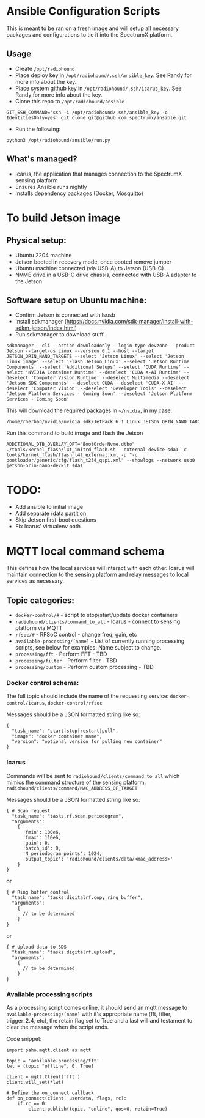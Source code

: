 # Ansible Configuration Scripts
This is meant to be ran on a fresh image and will setup all necessary packages and configurations to tie it into the SpectrumX platform.  

## Usage

- Create `/opt/radiohound`
- Place deploy key in `/opt/radiohound/.ssh/ansible_key`.  See Randy for more info about the key.
- Place system github key in `/opt/radiohound/.ssh/icarus_key`.  See Randy for more info about the key.
- Clone this repo to `/opt/radiohound/ansible`
```
GIT_SSH_COMMAND='ssh -i /opt/radiohound/.ssh/ansible_key -o IdentitiesOnly=yes' git clone git@github.com:spectrumx/ansible.git
```
- Run the following:
```
python3 /opt/radiohound/ansible/run.py
```


## What's managed?
- Icarus, the application that manages connection to the SpectrumX sensing platform
- Ensures Ansible runs nightly
- Installs dependency packages (Docker, Mosquitto)



# To build Jetson image

## Physical setup:
- Ubuntu 2204 machine
- Jetson booted in recovery mode, once booted remove jumper
- Ubuntu machine connected (via USB-A) to Jetson (USB-C)
- NVME drive in a USB-C drive chassis, connected with USB-A adapter to the Jetson

## Software setup on Ubuntu machine:
- Confirm Jetson is connected with lsusb
- Install sdkmanager (https://docs.nvidia.com/sdk-manager/install-with-sdkm-jetson/index.html)
- Run sdkmanager to download stuff
```
sdkmanager --cli --action downloadonly --login-type devzone --product Jetson --target-os Linux --version 6.1 --host --target JETSON_ORIN_NANO_TARGETS --select 'Jetson Linux' --select 'Jetson Linux image' --select 'Flash Jetson Linux' --select 'Jetson Runtime Components' --select 'Additional Setups' --select 'CUDA Runtime' --select 'NVIDIA Container Runtime' --deselect 'CUDA X-AI Runtime' --deselect 'Computer Vision Runtime' --deselect Multimedia --deselect 'Jetson SDK Components' --deselect CUDA --deselect 'CUDA-X AI' --deselect 'Computer Vision' --deselect 'Developer Tools' --deselect 'Jetson Platform Services - Coming Soon' --deselect 'Jetson Platform Services - Coming Soon'
```

This will download the required packages in `~/nvidia`, in my case:
```
/home/rherban/nvidia/nvidia_sdk/JetPack_6.1_Linux_JETSON_ORIN_NANO_TARGETS/Linux_for_Tegra
```

Run this command to build image and flash the Jetson

```
ADDITIONAL_DTB_OVERLAY_OPT="BootOrderNvme.dtbo" ./tools/kernel_flash/l4t_initrd_flash.sh --external-device sda1 -c tools/kernel_flash/flash_l4t_external.xml -p "-c bootloader/generic/cfg/flash_t234_qspi.xml" --showlogs --network usb0 jetson-orin-nano-devkit sda1
```


# TODO:
- Add ansible to initial image
- Add separate /data partition
- Skip Jetson first-boot questions
- Fix Icarus' virtualenv path






# MQTT local command schema
This defines how the local services will interact with each other. Icarus will maintain connection to the sensing platform and relay messages to local services as necessary.  

## Topic categories:
- `docker-control/#` - script to stop/start/update docker containers
- `radiohound/clients/command_to_all` - Icarus - connect to sensing platform via MQTT
- `rfsoc/#` - RFSoC control - change freq, gain, etc
- `available-processing/[name]` - List of currently running processing scripts, see below for examples.  Name subject to change.
- `processing/fft` - Perform FFT - TBD
- `processing/filter` - Perform filter - TBD
- `processing/custom` - Perform custom processing - TBD


### Docker control schema:
The full topic should include the name of the requesting service: `docker-control/icarus`, `docker-control/rfsoc`

Messages should be a JSON formatted string like so:
```
{
  "task_name": "start|stop|restart|pull",
  "image": "docker container name",
  "version": "optional version for pulling new container"
}
```

### Icarus
Commands will be sent to `radiohound/clients/command_to_all` which mimics the command structure of the sensing platform: `radiohound/clients/command/MAC_ADDRESS_OF_TARGET`

Messages should be a JSON formatted string like so:
```
{ # Scan request
  "task_name": "tasks.rf.scan.periodogram",
  "arguments": 
    {
      'fmin': 100e6,
      'fmax': 110e6,
      'gain': 0,
      'batch_id': 0,
      'N_periodogram_points': 1024,
      'output_topic': 'radiohound/clients/data/<mac_address>'
    }
}
```
or
```
{ # Ring buffer control
  "task_name": "tasks.digitalrf.copy_ring_buffer",
  "arguments": 
    {
      // to be determined
    }
}
```
or
```
{ # Upload data to SDS
  "task_name": "tasks.digitalrf.upload",
  "arguments": 
    {
      // to be determined
    }
}
```


### Available processing scripts
As a processing script comes online, it should send an mqtt message to `available-processing/[name]` with it's appropriate name (fft, filter, trigger_2.4, etc), the retain flag set to True and a last will and testament to clear the message when the script ends.

Code snippet:
```
import paho.mqtt.client as mqtt

topic = 'available-processing/fft'
lwt = (topic "offline", 0, True)

client = mqtt.Client('fft')
client.will_set(*lwt)

# Define the on_connect callback
def on_connect(client, userdata, flags, rc):
    if rc == 0:
        client.publish(topic, "online", qos=0, retain=True)


